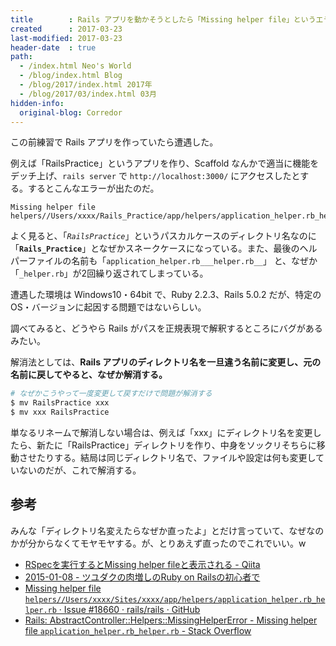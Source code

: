```yaml
---
title        : Rails アプリを動かそうとしたら「Missing helper file」というエラーが発生する件
created      : 2017-03-23
last-modified: 2017-03-23
header-date  : true
path:
  - /index.html Neo's World
  - /blog/index.html Blog
  - /blog/2017/index.html 2017年
  - /blog/2017/03/index.html 03月
hidden-info:
  original-blog: Corredor
---
```


この前練習で Rails アプリを作っていたら遭遇した。

例えば「RailsPractice」というアプリを作り、Scaffold なんかで適当に機能をデッチ上げ、`rails server` で `http://localhost:3000/` にアクセスしたとする。するとこんなエラーが出たのだ。

```
Missing helper file helpers//Users/xxxx/Rails_Practice/app/helpers/application_helper.rb_helper.rb
```

よく見ると、「_`RailsPractice`_」というパスカルケースのディレクトリ名なのに「__`Rails_Practice`__」となぜかスネークケースになっている。また、最後のヘルパーファイルの名前も「`application_helper.rb___helper.rb__`」 と、なぜか「`_helper.rb`」が2回繰り返されてしまっている。

遭遇した環境は Windows10・64bit で、Ruby 2.2.3、Rails 5.0.2 だが、特定の OS・バージョンに起因する問題ではないらしい。

調べてみると、どうやら Rails がパスを正規表現で解釈するところにバグがあるみたい。

解消法としては、__Rails アプリのディレクトリ名を一旦違う名前に変更し、元の名前に戻してやると、なぜか解消する。__

```bash
# なぜかこうやって一度変更して戻すだけで問題が解消する
$ mv RailsPractice xxx
$ mv xxx RailsPractice
```

単なるリネームで解消しない場合は、例えば「xxx」にディレクトリ名を変更したら、新たに「RailsPractice」ディレクトリを作り、中身をソックリそちらに移動させたりする。結局は同じディレクトリ名で、ファイルや設定は何も変更していないのだが、これで解消する。

## 参考

みんな「ディレクトリ名変えたらなぜか直ったよ」とだけ言っていて、なぜなのかが分からなくてモヤモヤする。が、とりあえず直ったのでこれでいい。w

- [RSpecを実行するとMissing helper fileと表示される - Qiita](http://qiita.com/kiyodori/items/f41408f3da626fbb0bbe)
- [2015-01-08 - ツユダクの肉増しのRuby on Railsの初心者で](http://d.hatena.ne.jp/jiikko/20150108#1420728093)
- [Missing helper file `helpers//Users/xxxx/Sites/xxxx/app/helpers/application_helper.rb_helper.rb` · Issue #18660 · rails/rails · GitHub](https://github.com/rails/rails/issues/18660)
- [Rails: AbstractController::Helpers::MissingHelperError - Missing helper file `application_helper.rb_helper.rb` - Stack Overflow](http://stackoverflow.com/questions/27884908/rails-abstractcontrollerhelpersmissinghelpererror-missing-helper-file-app)
